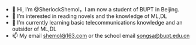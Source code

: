 - 👋 Hi, I’m @SherlockShemol，I am now a student of BUPT in Beijing.
- 👀 I’m interested in reading novels and the knowledge of ML,DL 
- 🌱 I’m currently learning basic telecommunications knowledge and an outsider of ML,DL
- 📫 My email shemol@163.com or the school email songsa@bupt.edu.cn

<!---
SherlockShemol/SherlockShemol is a ✨ special ✨ repository because its `README.md` (this file) appears on your GitHub profile.
You can click the Preview link to take a look at your changes.
--->
